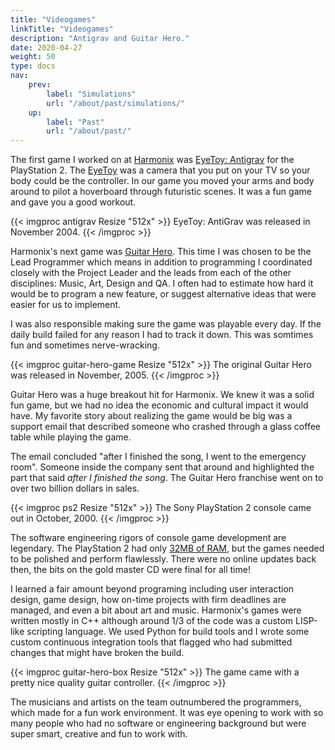 ```yaml
---
title: "Videogames"
linkTitle: "Videogames"
description: "Antigrav and Guitar Hero."
date: 2020-04-27
weight: 50
type: docs
nav:
    prev:
        label: "Simulations"
        url: "/about/past/simulations/"
    up:
        label: "Past"
        url: "/about/past/"
---
```


The first game I worked on at [Harmonix](https://www.harmonixmusic.com/)
was [EyeToy: Antigrav](https://en.wikipedia.org/wiki/EyeToy:_AntiGrav) for
the PlayStation 2. The [EyeToy](https://en.wikipedia.org/wiki/EyeToy) was a
camera that you put on your TV so your body could be the controller. In our
game you moved your arms and body around to pilot a hoverboard through
futuristic scenes. It was a fun game and gave you a good workout.

{{< imgproc antigrav Resize "512x" >}}
EyeToy: AntiGrav was released in November 2004.
{{< /imgproc >}}

Harmonix's next game was [Guitar
Hero](https://en.wikipedia.org/wiki/Guitar_Hero). This time I was chosen to be
the Lead Programmer which means in addition to programming I coordinated closely
with the Project Leader and the leads from each of the other disciplines: Music,
Art, Design and QA. I often had to estimate how hard it would be to program a
new feature, or suggest alternative ideas that were easier for us to
implement.

I was also responsible making sure the game was playable every day. If the
daily build failed for any reason I had to track it down. This was somtimes
fun and sometimes nerve-wracking.

{{< imgproc guitar-hero-game Resize "512x" >}}
The original Guitar Hero was released in November, 2005.
{{< /imgproc >}}

Guitar Hero was a huge breakout hit for Harmonix. We knew it was a solid
fun game, but we had no idea the economic and cultural impact it would
have. My favorite story about realizing the game would be big was a support
email that described someone who crashed through a glass coffee table while
playing the game.

The email concluded "after I finished the song, I went to the emergency
room". Someone inside the company sent that around and highlighted the part
that said *after I finished the song*. The Guitar Hero franchise went on to
over two billion dollars in sales.

{{< imgproc ps2 Resize "512x" >}}
The Sony PlayStation 2 console came out in October, 2000.
{{< /imgproc >}}

The software engineering rigors of console game development are legendary.
The PlayStation 2 had only [32MB of
RAM](https://en.wikipedia.org/wiki/PlayStation_2_technical_specifications),
but the games needed to be polished and perform flawlessly. There were no
online updates back then, the bits on the gold master CD were final for all
time!

I learned a fair amount beyond programing including user interaction
design, game design, how on-time projects with firm deadlines are managed,
and even a bit about art and music. Harmonix's games were written mostly in
C++ although around 1/3 of the code was a custom LISP-like scripting
language. We used Python for build tools and I wrote some custom continuous
integration tools that flagged who had submitted changes that might have
broken the build.

{{< imgproc guitar-hero-box Resize "512x" >}}
The game came with a pretty nice quality guitar controller.
{{< /imgproc >}}

The musicians and artists on the team outnumbered the programmers, which
made for a fun work environment. It was eye opening to work with so many
people who had no software or engineering background but were super smart,
creative and fun to work with.
